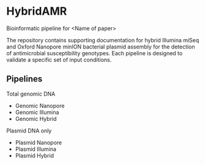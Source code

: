 # HybridAMR
Bioinformatic pipeline for &lt;Name of paper>

The repository contains supporting documentation for hybrid Illumina miSeq and Oxford Nanopore minION bacterial plasmid assembly for the detection of antimicrobial susceptibility genotypes. Each pipeline is designed to validate a specific set of input conditions.

Pipelines
---------
Total genomic DNA
- Genomic Nanopore
- Genomic Illumina
- Genomic Hybrid

Plasmid DNA only
- Plasmid Nanopore
- Plasmid Illumina
- Plasmid Hybrid 